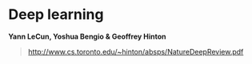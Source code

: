 # Deep learning

**Yann LeCun, Yoshua Bengio & Geoffrey Hinton**

> http://www.cs.toronto.edu/~hinton/absps/NatureDeepReview.pdf



